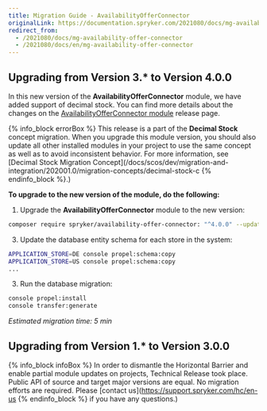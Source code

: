 ```yaml
---
title: Migration Guide - AvailabilityOfferConnector
originalLink: https://documentation.spryker.com/2021080/docs/mg-availability-offer-connector
redirect_from:
  - /2021080/docs/mg-availability-offer-connector
  - /2021080/docs/en/mg-availability-offer-connector
---
```


## Upgrading from Version 3.* to Version 4.0.0

In this new version of the **AvailabilityOfferConnector** module, we have added support of decimal stock. You can find more details about the changes on the [AvailabilityOfferConnector module](https://github.com/spryker/availability-offer-connector/releases) release page.

{% info_block errorBox %}
This release is a part of the **Decimal Stock** concept migration. When you upgrade this module version, you should also update all other installed modules in your project to use the same concept as well as to avoid inconsistent behavior. For more information, see [Decimal Stock Migration Concept](/docs/scos/dev/migration-and-integration/202001.0/migration-concepts/decimal-stock-c
{% endinfo_block %}.)

**To upgrade to the new version of the module, do the following:**

1. Upgrade the **AvailabilityOfferConnector** module to the new version:

```bash
composer require spryker/availability-offer-connector: "^4.0.0" --update-with-dependencies
```
3. Update the database entity schema for each store in the system:

```bash
APPLICATION_STORE=DE console propel:schema:copy
APPLICATION_STORE=US console propel:schema:copy
...
```
3. Run the database migration:

```bash
console propel:install
console transfer:generate
```

*Estimated migration time: 5 min*

## Upgrading from Version 1.* to Version 3.0.0
{% info_block infoBox %}
In order to dismantle the Horizontal Barrier and enable partial module updates on projects, Technical Release took place. Public API of source and target major versions are equal. No migration efforts are required. Please [contact us](https://support.spryker.com/hc/en-us
{% endinfo_block %} if you have any questions.)

